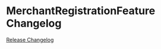 # MerchantRegistrationFeature Changelog

[Release Changelog](https://github.com/spryker-demo/merchant-registration-feature/releases)
